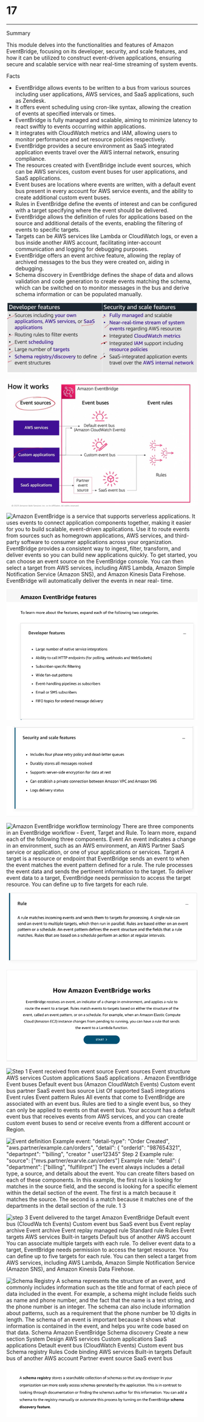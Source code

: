 # 17



---

Summary

This module delves into the functionalities and features of Amazon EventBridge, focusing on its developer, security, and scale features, and how it can be utilized to construct event-driven applications, ensuring secure and scalable service with near real-time streaming of system events.

Facts

- EventBridge allows events to be written to a bus from various sources including user applications, AWS services, and SaaS applications, such as Zendesk.
- It offers event scheduling using cron-like syntax, allowing the creation of events at specified intervals or times.
- EventBridge is fully managed and scalable, aiming to minimize latency to react swiftly to events occurring within applications.
- It integrates with CloudWatch metrics and IAM, allowing users to monitor performance and set resource policies respectively.
- EventBridge provides a secure environment as SaaS integrated application events travel over the AWS internal network, ensuring compliance.
- The resources created with EventBridge include event sources, which can be AWS services, custom event buses for user applications, and SaaS applications.
- Event buses are locations where events are written, with a default event bus present in every account for AWS service events, and the ability to create additional custom event buses.
- Rules in EventBridge define the events of interest and can be configured with a target specifying where the event should be delivered.
- EventBridge allows the definition of rules for applications based on the source and additional details of the events, enabling the filtering of events to specific targets.
- Targets can be AWS services like Lambda or CloudWatch logs, or even a bus inside another AWS account, facilitating inter-account communication and logging for debugging purposes.
- EventBridge offers an event archive feature, allowing the replay of archived messages to the bus they were created on, aiding in debugging.
- Schema discovery in EventBridge defines the shape of data and allows validation and code generation to create events matching the schema, which can be switched on to monitor messages in the bus and derive schema information or can be populated manually.



![Developer features Security and scale features • • • • • Sources including your own applications, AWS services, or SaaS applications Routing rules to filter events Event scheduling Large number of targets Schema registry/discovery to define event structures • • Fully managed and scalable Near-real-time stream of system events regarding AWS resources Integrated CloudWatch metrics Integrated IAM support including resource policies SaaS-integrated application events travel over the AWS internal network ](../../../media/AWS-Developing-Serverless-Solutions-on-AWS-Module-5-17-image1.png)





![How it works Event sources AWS services Custom applications SaaS applications Amazon EventBridge Event buses Default event bus (Amazon CloudWatch Events) Custom event bus Event rules Rules Partner event source SaaS event bus ](../../../media/AWS-Developing-Serverless-Solutions-on-AWS-Module-5-17-image2.png)







![Amazon EventBridge is a service that supports serverless applications. It uses events to connect application components together, making it easier for you to build scalable, event-driven applications. Use it to route events from sources such as homegrown applications, AWS services, and third-party software to consumer applications across your organization. EventBridge provides a consistent way to ingest, filter, transform, and deliver events so you can build new applications quickly. To get started, you can choose an event source on the EventBridge console. You can then select a target from AWS services, including AWS Lambda, Amazon Simple Notification Service (Amazon SNS), and Amazon Kinesis Data Firehose. EventBridge will automatically deliver the events in near real- time. ](../../../media/AWS-Developing-Serverless-Solutions-on-AWS-Module-5-17-image3.png)



![](../../../media/AWS-Developing-Serverless-Solutions-on-AWS-Module-5-17-image4.png)



![Security and scale features • Includes four phase retry policy and dead-letter queues • Durably stores all messages received Supports server-side encryption for data at rest Can establish a private connection between Amazon VPC and Amazon SNS Logs delivery status ](../../../media/AWS-Developing-Serverless-Solutions-on-AWS-Module-5-17-image5.png)





![Amazon EventBridge workflow terminology There are three components in an EventBridge workflow - Event, Target and Rule. To learn more, expand each of the following three components. Event An event indicates a change in an environment, such as an AWS environment, an AWS Partner SaaS service or application, or one of your applications or services. Target A target is a resource or endpoint that EventBridge sends an event to when the event matches the event pattern defined for a rule. The rule processes the event data and sends the pertinent information to the target. To deliver event data to a target, EventBridge needs permission to access the target resource. You can define up to five targets for each rule. ](../../../media/AWS-Developing-Serverless-Solutions-on-AWS-Module-5-17-image6.png)



![Rule A rule matches incoming events and sends them to targets for processing. A single rule can send an event to multiple targets, which then run in parallel. Rules are based either on an event pattern or a schedule. An event pattern defines the event structure and the fields that a rule matches. Rules that are based on a schedule perform an action at regular intervals. ](../../../media/AWS-Developing-Serverless-Solutions-on-AWS-Module-5-17-image7.png)



![How Amazon EventBridge works EventBridge receives an event, an indicator of a change in environment, and applies a rule to route the event to a target. Rules match events to targets based on either the structure of the event, called an event pattern, or on a schedule. For example, when an Amazon Elastic Compute Cloud (Amazon EC2) instance changes from pending to running, you can have a rule that sends the event to a Lambda function. START > ](../../../media/AWS-Developing-Serverless-Solutions-on-AWS-Module-5-17-image8.png)



![Step 1 Event received from event source Event sources Event structure AWS services Custom applications SaaS applications . Amazon EventBridge Event buses Default event bus (Amazon CloudWatch Events) Custom event bus partner SaaS event bus source List Of supported SaaS integrations Event rules Event pattern Rules All events that come to EventBridge are associated with an event bus. Rules are tied to a single event bus, so they can only be applied to events on that event bus. Your account has a default event bus that receives events from AWS services, and you can create custom event buses to send or receive events from a different account or Region. ](../../../media/AWS-Developing-Serverless-Solutions-on-AWS-Module-5-17-image9.png)



![Event definition Example event: "detail-type": "Order Created", "aws.partner/example.can/orders", "detail": { "orderld": "987654321", "departnpnt": "'billing", "creator " user12345" Step 2 Example rule: "source": ["mvs.partner/exarvle.can/orders"] Example rule: "detail": { "department": ["billing", "fulfillrpnt"] The event always includes a detail type, a source, and details about the event. You can create filters based on each of these components. In this example, the first rule is looking for matches in the source field, and the second is looking for a specific element within the detail section of the event. The first is a match because it matches the source. The second is a match because it matches one of the departments in the detail section of the rule. 1 3 ](../../../media/AWS-Developing-Serverless-Solutions-on-AWS-Module-5-17-image10.png)





![step 3 Event delivered to the target Amazon EventBridge Default event bus (CloudWa tch Events) Custom event bus SaaS event bus Event replay archive Event archive Event replay managed rule Standard rule Rules Event targets AWS services Built-in targets Default bus of another AWS account You can associate multiple targets with each rule. To deliver event data to a target, EventBridge needs permission to access the target resource. You can define up to five targets for each rule. You can then select a target from AWS services, including AWS Lambda, Amazon Simple Notification Service (Amazon SNS), and Amazon Kinesis Data Firehose. ](../../../media/AWS-Developing-Serverless-Solutions-on-AWS-Module-5-17-image11.png)



![Schema Registry A schema represents the structure of an event, and commonly includes information such as the title and format of each piece of data included in the event. For example, a schema might include fields such as name and phone number, and the fact that the name is a text string, and the phone number is an integer. The schema can also include information about patterns, such as a requirement that the phone number be 10 digits in length. The schema of an event is important because it shows what information is contained in the event, and helps you write code based on that data. Schema Amazon EventBridge Schema discovery Create a new section System Design AWS services Custom applications SaaS applications Detault event bus (CloudWatch Events) Custom event bus Schema registry Rules Code binding AWS services Built-in targets Default bus of another AWS account Partner event source SaaS event bus ](../../../media/AWS-Developing-Serverless-Solutions-on-AWS-Module-5-17-image12.png)





![A schema registry stores a searchable collection of schemas so that any developer in your organization can more easily access schemas generated by the application. This is in contrast to looking through documentation or finding the schema's author for this information. You can add a schema to the registry manually or automate this process by turning on the EventBridge schema discovery feature. ](../../../media/AWS-Developing-Serverless-Solutions-on-AWS-Module-5-17-image13.png)













